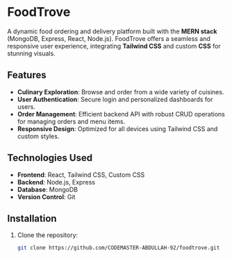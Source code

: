# FoodTrove

A dynamic food ordering and delivery platform built with the **MERN stack** (MongoDB, Express, React, Node.js). FoodTrove offers a seamless and responsive user experience, integrating **Tailwind CSS** and custom **CSS** for stunning visuals.

## Features

- **Culinary Exploration**: Browse and order from a wide variety of cuisines.
- **User Authentication**: Secure login and personalized dashboards for users.
- **Order Management**: Efficient backend API with robust CRUD operations for managing orders and menu items.
- **Responsive Design**: Optimized for all devices using Tailwind CSS and custom styles.

## Technologies Used

- **Frontend**: React, Tailwind CSS, Custom CSS
- **Backend**: Node.js, Express
- **Database**: MongoDB
- **Version Control**: Git

## Installation

1. Clone the repository:
   ```bash
   git clone https://github.com/CODEMASTER-ABDULLAH-92/foodtrove.git
